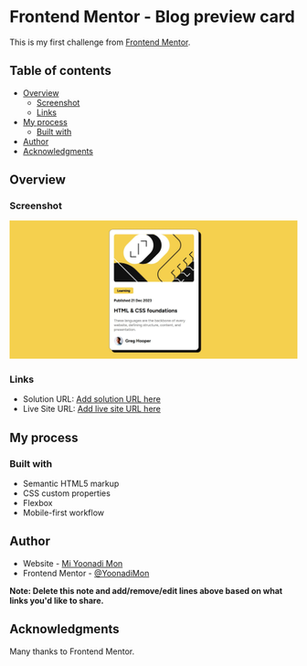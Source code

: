 # Frontend Mentor - Blog preview card 

This is my first challenge from [Frontend Mentor](https://www.frontendmentor.io/challenges/blog-preview-card-ckPaj01IcS). 

## Table of contents

- [Overview](#overview)
  - [Screenshot](#screenshot)
  - [Links](#links)
- [My process](#my-process)
  - [Built with](#built-with)
- [Author](#author)
- [Acknowledgments](#acknowledgments)

## Overview


### Screenshot

![](./screenshot.jpg)

### Links

- Solution URL: [Add solution URL here](https://your-solution-url.com)
- Live Site URL: [Add live site URL here]([https://your-live-site-url.com](https://yoonadimon.github.io/Blog-preview-card/))

## My process

### Built with

- Semantic HTML5 markup
- CSS custom properties
- Flexbox
- Mobile-first workflow


## Author

- Website - [Mi Yoonadi Mon]([https://www.your-site.com](https://github.com/YoonadiMon))
- Frontend Mentor - [@YoonadiMon]([https://www.frontendmentor.io/profile/yourusername](https://www.frontendmentor.io/home))

**Note: Delete this note and add/remove/edit lines above based on what links you'd like to share.**

## Acknowledgments

Many thanks to Frontend Mentor.
